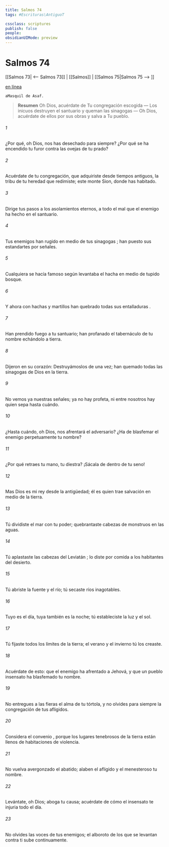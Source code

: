 ```yaml
---
title: Salmos 74
tags: #Escrituras\AntiguoT

cssclass: scriptures
publish: false
people:
obsidianUIMode: preview
---
```


# Salmos 74
[[Salmos 73| <-- Salmos 73]] | [[Salmos]] | [[Salmos 75|Salmos 75 --> ]]

[en línea](https://churchofjesuschrist.org/study/scriptures/ot/ps/74?lang=spa)

```
aMasquil de Asaf.
```

> __Resumen__
Oh Dios, acuérdate de Tu congregación escogida — Los inicuos destruyen el santuario y queman las sinagogas — Oh Dios, acuérdate de ellos por sus obras y salva a Tu pueblo.

###### 1 
¿Por qué, oh Dios, 
nos
 has 
desechado
 para siempre?
¿Por qué se ha encendido tu furor contra las ovejas de tu prado?

###### 2 
Acuérdate de tu congregación, que adquiriste desde tiempos antiguos,
la tribu de tu heredad que redimiste;
este monte Sion, donde has habitado.

###### 3 
Dirige tus pasos a los asolamientos eternos,
a todo el mal que el enemigo ha hecho en el santuario.

###### 4 
Tus enemigos han rugido en medio de tus 
sinagogas
;
han puesto sus estandartes por señales.

###### 5 
Cualquiera
 se hacía famoso según levantaba
el hacha en medio de tupido bosque.

###### 6 
Y ahora con hachas y martillos
han quebrado todas sus 
entalladuras
.

###### 7 
Han prendido fuego a tu santuario;
han profanado el tabernáculo de tu nombre 
echándolo
 a tierra.

###### 8 
Dijeron en su corazón: Destruyámoslos de una vez;
han quemado todas las sinagogas de Dios en la tierra.

###### 9 
No vemos ya nuestras señales;
ya 
no
 hay profeta,
ni entre nosotros hay quien sepa hasta cuándo.

###### 10 
¿Hasta cuándo, oh Dios, 
nos
 afrentará el adversario?
¿Ha de 
blasfemar
 el enemigo perpetuamente tu nombre?

###### 11 
¿Por qué retraes tu mano, tu diestra?
¡Sácala de dentro de tu seno!

###### 12 
Mas Dios es mi 
rey
 desde la antigüedad;
él es quien trae salvación en medio de la tierra.

###### 13 
Tú dividiste el mar con tu poder;
quebrantaste cabezas de monstruos en las aguas.

###### 14 
Tú aplastaste las cabezas del 
Leviatán
;
lo diste por comida a los habitantes del desierto.

###### 15 
Tú 
abriste
 la fuente y el río;
tú 
secaste
 ríos inagotables.

###### 16 
Tuyo es el día, tuya también es la noche;
tú estableciste la luz y el sol.

###### 17 
Tú fijaste todos los límites de la tierra;
el verano y el invierno tú los creaste.

###### 18 
Acuérdate de esto: que el enemigo ha afrentado a Jehová,
y que un pueblo insensato ha blasfemado tu nombre.

###### 19 
No entregues a las fieras el alma de tu tórtola,
y no olvides para siempre la congregación de tus afligidos.

###### 20 
Considera el 
convenio
,
porque los 
lugares
 tenebrosos de la tierra están llenos de habitaciones de violencia.

###### 21 
No vuelva avergonzado el abatido;
alaben el afligido y el menesteroso tu nombre.

###### 22 
Levántate, oh Dios; aboga tu causa;
acuérdate de cómo el insensato te injuria todo el día.

###### 23 
No olvides las voces de tus enemigos;
el alboroto de los que se levantan contra ti sube continuamente.

